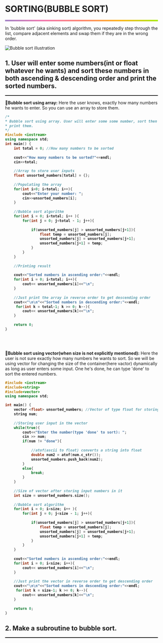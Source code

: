 # SORTING(BUBBLE SORT)
<hr style="height: 5px; border: none;background-image: linear-gradient(to right, #a282c6, #f378af, #ff8470, #ffb51a, #a8eb12);">

In 'bubble sort' (aka sinking sort) algorithm, you repeatedly step through the list, compare adjacent elements and swap them if they are in the wrong order. 

![**Bubble sort illustration**](https://courses.ms.wits.ac.za/~steve/aaa/book/large/images/bubblesort.gif)

## 1. User will enter some numbers(int or float whatever he wants) and sort these numbers in both ascending & descending order and print the sorted numbers.

<hr style="height: 2px; border: none; background: black">

**📌Bubble sort using array:** Here the user knows, exactly how many numbers he wants to enter. So you can use an array to store them.

<b>

```c++
/*
* Bubble sort using array. User will enter some some number, sort then and then
* print them.
*/
#include <iostream>
using namespace std;
int main() {
    int total = 0; //How many numbers to be sorted
    
    cout<<"How many numbers to be sorted?"<<endl;
    cin>>total;
    
    //Array to store user inputs
    float unsorted_numbers[total] = {};
    
    //Populating the array
    for(int i=0; i<total; i++){
        cout<<"Enter your number: ";
        cin>>unsorted_numbers[i];
    }
    
    //Bubble sort algorithm
    for(int i = 0; i<total; i++ ){
        for(int j = 0; j<total - 1; j++){
            
            if(unsorted_numbers[j] > unsorted_numbers[j+1]){
                float temp = unsorted_numbers[j];
                unsorted_numbers[j] = unsorted_numbers[j+1];
                unsorted_numbers[j+1] = temp;
            }
        }
    }
    
    //Printing result
    
    cout<<"Sorted numbers in ascending order:"<<endl;
    for(int i = 0; i<total; i++){
        cout<< unsorted_numbers[i]<<"\n";
    }
    
    //Just print the array in reverse order to get descending order
    cout<<"\n\n"<<"Sorted numbers in descending order:"<<endl;
     for(int k = total-1; k >= 0; k--){
        cout<< unsorted_numbers[k]<<"\n";
    }
    
    return 0;
}
```
</b>

<br><br>

**📌Bubble sort using vector(when size is not explicitly mentioned):** Here the user is not sure exactly how many numbers he wants to sort. So we will be using vector for changing the size of the container(here vactor) dynamically as long as user enters some input. One he's done, he can type 'done' to sort the entered numbers.

<b>

```c++
#include <iostream>
#include<string>
#include<vector>
using namespace std;

int main() {
    vector <float> unsorted_numbers; //Vector of type float for storing input numbers
    string num;
    
    //Storing user input in the vector
    while(true){
        cout<<"Enter the number(type 'done' to sort): ";
        cin >> num;
        if(num != "done"){
            
            //atof(ascii to float) converts a string into float
            double num2 = atof(num.c_str());
            unsorted_numbers.push_back(num2);
        }
        else{
            break;
        }
    }
    
    //Size of vector after storing input numbers in it
    int size = unsorted_numbers.size();
    
    //Bubble sort algorithm
    for(int i = 0; i<size; i++ ){
        for(int j = 0; j<size - 1; j++){
            
            if(unsorted_numbers[j] > unsorted_numbers[j+1]){
                float temp = unsorted_numbers[j];
                unsorted_numbers[j] = unsorted_numbers[j+1];
                unsorted_numbers[j+1] = temp;
            }
        }
    }
    
    cout<<"Sorted numbers in ascending order:"<<endl;
    for(int i = 0; i<size; i++){
        cout<< unsorted_numbers[i]<<"\n";
    }
    
    //Just print the vector in reverse order to get descending order
    cout<<"\n\n"<<"Sorted numbers in descending order:"<<endl;
     for(int k = size-1; k >= 0; k--){
        cout<< unsorted_numbers[k]<<"\n";
    }
    
    return 0;
}

```
</b>

## 2. Make a subroutine to bubble sort.
<hr style="height: 2px; border: none; background: black">
